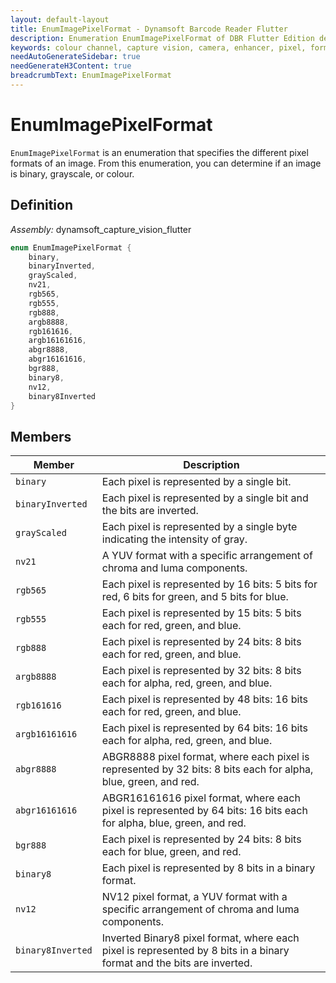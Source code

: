 ```yaml
---
layout: default-layout
title: EnumImagePixelFormat - Dynamsoft Barcode Reader Flutter
description: Enumeration EnumImagePixelFormat of DBR Flutter Edition defines the available colour channels for the Camera Enhancer to use when capturing images or frames
keywords: colour channel, capture vision, camera, enhancer, pixel, format
needAutoGenerateSidebar: true
needGenerateH3Content: true
breadcrumbText: EnumImagePixelFormat
---
```


# EnumImagePixelFormat

`EnumImagePixelFormat` is an enumeration that specifies the different pixel formats of an image. From this enumeration, you can determine if an image is binary, grayscale, or colour. 

## Definition

*Assembly:* dynamsoft_capture_vision_flutter

```dart
enum EnumImagePixelFormat {
    binary,
    binaryInverted,
    grayScaled,
    nv21,
    rgb565,
    rgb555,
    rgb888,
    argb8888,
    rgb161616,
    argb16161616,
    abgr8888,
    abgr16161616,
    bgr888,
    binary8,
    nv12,
    binary8Inverted
}
```

## Members

| Member | Description |
| ------ | ----------- |
| `binary` | Each pixel is represented by a single bit. |
| `binaryInverted` | Each pixel is represented by a single bit and the bits are inverted. |
| `grayScaled` | Each pixel is represented by a single byte indicating the intensity of gray. |
| `nv21` | A YUV format with a specific arrangement of chroma and luma components. |
| `rgb565` | Each pixel is represented by 16 bits: 5 bits for red, 6 bits for green, and 5 bits for blue. |
| `rgb555` | Each pixel is represented by 15 bits: 5 bits each for red, green, and blue. |
| `rgb888` | Each pixel is represented by 24 bits: 8 bits each for red, green, and blue. |
| `argb8888` | Each pixel is represented by 32 bits: 8 bits each for alpha, red, green, and blue. |
| `rgb161616` | Each pixel is represented by 48 bits: 16 bits each for red, green, and blue. |
| `argb16161616` | Each pixel is represented by 64 bits: 16 bits each for alpha, red, green, and blue. |
| `abgr8888` | ABGR8888 pixel format, where each pixel is represented by 32 bits: 8 bits each for alpha, blue, green, and red. |
| `abgr16161616` | ABGR16161616 pixel format, where each pixel is represented by 64 bits: 16 bits each for alpha, blue, green, and red. |
| `bgr888` | Each pixel is represented by 24 bits: 8 bits each for blue, green, and red. |
| `binary8` | Each pixel is represented by 8 bits in a binary format. |
| `nv12` | NV12 pixel format, a YUV format with a specific arrangement of chroma and luma components. |
| `binary8Inverted` | Inverted Binary8 pixel format, where each pixel is represented by 8 bits in a binary format and the bits are inverted. |

